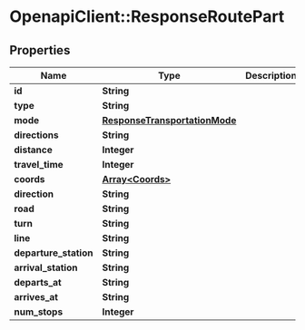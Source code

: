 # OpenapiClient::ResponseRoutePart

## Properties
Name | Type | Description | Notes
------------ | ------------- | ------------- | -------------
**id** | **String** |  | 
**type** | **String** |  | 
**mode** | [**ResponseTransportationMode**](ResponseTransportationMode.md) |  | 
**directions** | **String** |  | 
**distance** | **Integer** |  | 
**travel_time** | **Integer** |  | 
**coords** | [**Array&lt;Coords&gt;**](Coords.md) |  | 
**direction** | **String** |  | [optional] 
**road** | **String** |  | [optional] 
**turn** | **String** |  | [optional] 
**line** | **String** |  | [optional] 
**departure_station** | **String** |  | [optional] 
**arrival_station** | **String** |  | [optional] 
**departs_at** | **String** |  | [optional] 
**arrives_at** | **String** |  | [optional] 
**num_stops** | **Integer** |  | [optional] 


